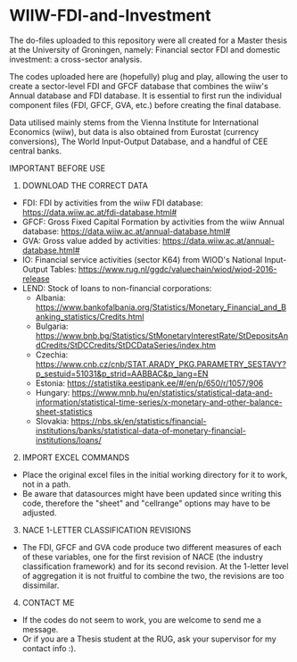 # WIIW-FDI-and-Investment
The do-files uploaded to this repository were all created for a Master thesis at the University of Groningen, namely: Financial sector FDI and domestic investment: a cross-sector analysis. 

The codes uploaded here are (hopefully) plug and play, allowing the user to create a sector-level FDI and GFCF database that combines the wiiw's Annual database and FDI database. It is essential to first run the individual component files (FDI, GFCF, GVA, etc.) before creating the final database.

Data utilised mainly stems from the Vienna Institute for International Economics (wiiw), but data is also obtained from Eurostat (currency conversions), The World Input-Output Database, and a handful of CEE central banks.

IMPORTANT BEFORE USE
1. DOWNLOAD THE CORRECT DATA
- FDI: FDI by activities from the wiiw FDI database: https://data.wiiw.ac.at/fdi-database.html#
- GFCF: Gross Fixed Capital Formation by activities from the wiiw Annual database: https://data.wiiw.ac.at/annual-database.html#
- GVA: Gross value added by activities: https://data.wiiw.ac.at/annual-database.html#
- IO: Financial service activities (sector K64) from WIOD's National Input-Output Tables: https://www.rug.nl/ggdc/valuechain/wiod/wiod-2016-release
- LEND: Stock of loans to non-financial corporations: 
  - Albania: https://www.bankofalbania.org/Statistics/Monetary_Financial_and_Banking_statistics/Credits.html
  - Bulgaria: https://www.bnb.bg/Statistics/StMonetaryInterestRate/StDepositsAndCredits/StDCCredits/StDCDataSeries/index.htm
  - Czechia: https://www.cnb.cz/cnb/STAT.ARADY_PKG.PARAMETRY_SESTAVY?p_sestuid=51031&p_strid=AABBAC&p_lang=EN
  - Estonia: https://statistika.eestipank.ee/#/en/p/650/r/1057/906
  - Hungary: https://www.mnb.hu/en/statistics/statistical-data-and-information/statistical-time-series/x-monetary-and-other-balance-sheet-statistics
  - Slovakia: https://nbs.sk/en/statistics/financial-institutions/banks/statistical-data-of-monetary-financial-institutions/loans/

2. IMPORT EXCEL COMMANDS
- Place the original excel files in the initial working directory for it to work, not in a path.
- Be aware that datasources might have been updated since writing this code, therefore the "sheet" and "cellrange" options may have to be adjusted.

3. NACE 1-LETTER CLASSIFICATION REVISIONS
- The FDI, GFCF and GVA code produce two different measures of each of these variables, one for the first revision of NACE (the industry classification framework) and for its second revision. At the 1-letter level of aggregation it is not fruitful to combine the two, the revisions are too dissimilar.

4. CONTACT ME
- If the codes do not seem to work, you are welcome to send me a message.
- Or if you are a Thesis student at the RUG, ask your supervisor for my contact info :).
